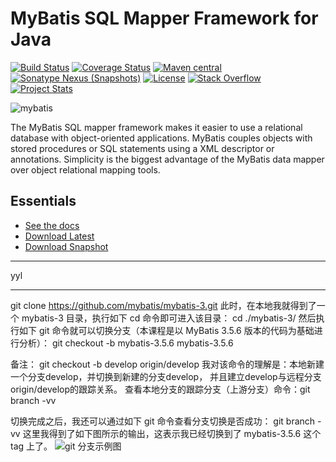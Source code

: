 MyBatis SQL Mapper Framework for Java
=====================================

[![Build Status](https://travis-ci.org/mybatis/mybatis-3.svg?branch=master)](https://travis-ci.org/mybatis/mybatis-3)
[![Coverage Status](https://coveralls.io/repos/mybatis/mybatis-3/badge.svg?branch=master&service=github)](https://coveralls.io/github/mybatis/mybatis-3?branch=master)
[![Maven central](https://maven-badges.herokuapp.com/maven-central/org.mybatis/mybatis/badge.svg)](https://maven-badges.herokuapp.com/maven-central/org.mybatis/mybatis)
[![Sonatype Nexus (Snapshots)](https://img.shields.io/nexus/s/https/oss.sonatype.org/org.mybatis/mybatis.svg)](https://oss.sonatype.org/content/repositories/snapshots/org/mybatis/mybatis/)
[![License](http://img.shields.io/:license-apache-brightgreen.svg)](http://www.apache.org/licenses/LICENSE-2.0.html)
[![Stack Overflow](http://img.shields.io/:stack%20overflow-mybatis-brightgreen.svg)](http://stackoverflow.com/questions/tagged/mybatis)
[![Project Stats](https://www.openhub.net/p/mybatis/widgets/project_thin_badge.gif)](https://www.openhub.net/p/mybatis)

![mybatis](http://mybatis.github.io/images/mybatis-logo.png)

The MyBatis SQL mapper framework makes it easier to use a relational database with object-oriented applications.
MyBatis couples objects with stored procedures or SQL statements using a XML descriptor or annotations.
Simplicity is the biggest advantage of the MyBatis data mapper over object relational mapping tools.

Essentials
----------

* [See the docs](http://mybatis.github.io/mybatis-3)
* [Download Latest](https://github.com/mybatis/mybatis-3/releases)
* [Download Snapshot](https://oss.sonatype.org/content/repositories/snapshots/org/mybatis/mybatis/)

***
yyl
***
git clone https://github.com/mybatis/mybatis-3.git
此时，在本地我就得到了一个 mybatis-3 目录，执行如下 cd 命令即可进入该目录：
cd ./mybatis-3/
然后执行如下 git 命令就可以切换分支（本课程是以 MyBatis 3.5.6 版本的代码为基础进行分析）：
git checkout -b mybatis-3.5.6 mybatis-3.5.6

备注：
git checkout -b develop origin/develop
我对该命令的理解是：本地新建一个分支develop，并切换到新建的分支develop，
并且建立develop与远程分支origin/develop的跟踪关系。
查看本地分支的跟踪分支（上游分支）命令：git branch -vv


切换完成之后，我还可以通过如下 git 命令查看分支切换是否成功：
git branch -vv
这里我得到了如下图所示的输出，这表示我已经切换到了 mybatis-3.5.6 这个 tag 上了。
![git 分支示例图](https://s0.lgstatic.com/i/image/M00/8F/D4/Ciqc1GAJMh-AA0gYAAEnuAcnHRw585.png)



